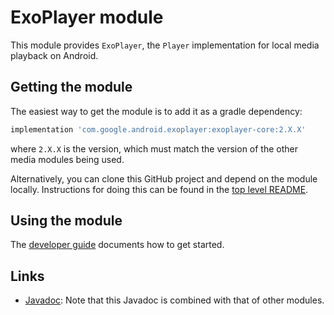# ExoPlayer module

This module provides `ExoPlayer`, the `Player` implementation for local media
playback on Android.

## Getting the module

The easiest way to get the module is to add it as a gradle dependency:

```gradle
implementation 'com.google.android.exoplayer:exoplayer-core:2.X.X'
```

where `2.X.X` is the version, which must match the version of the other media
modules being used.

Alternatively, you can clone this GitHub project and depend on the module
locally. Instructions for doing this can be found in the [top level README][].

[top level README]: https://github.com/google/ExoPlayer/blob/release-v2/README.md

## Using the module

The [developer guide](https://exoplayer.dev/hello-world.html) documents how to
get started.

## Links

*   [Javadoc][]: Note that this Javadoc is combined with that of other modules.

[Javadoc]: https://exoplayer.dev/doc/reference/index.html
